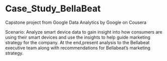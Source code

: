 # Case_Study_BellaBeat
Capstone project from Google Data Analytics by Google on Cousera

Scenario: Analyze smart device data to gain insight into how consumers are using their smart devices and use the insights to help guide marketing strategy for the company. At the end,present analysis to the Bellabeat executive team along with recommendations for Bellabeat’s marketing strategy.
